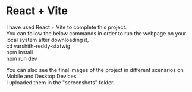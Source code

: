 # React + Vite

I have used React + Vite to complete this project.
<br>
You can follow the below commands in order to run the webpage on your local system after downloading it,
<br>
cd varshith-reddy-statwig
<br>
npm install
<br>
npm run dev

You can also see the final images of the project in different scenarios on Mobile and Desktop Devices.
<br>
I uploaded them in the "screenshots" folder.
